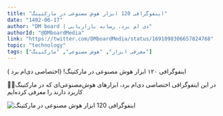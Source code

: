 ```yaml
---
title: "اینفوگرافی 120 ابزار هوش مصنوعی در مارکتینگ"
date: "1402-06-17"
author: "DM board | دی ام برد، رسانه بازاریابی"
authorId: "@DMboardMedia"
link: "https://twitter.com/DMboardMedia/status/1691098306657824768"
topic: "technology"
tags: ["معرفی ابزار", "هوش مصنوعی", "مارکتینگ"]
---
```


اینفوگرافی ۱۲۰ ابزار هوش مصنوعی در مارکتینگ! (اختصاصی دی‌ام برد )

👌🏽در این اینفوگرافی اختصاصی دی‌ام برد، ابزارهای هوش‌مصنوعی‌ای که در مارکتینگ کاربرد دارند را معرفی کرده‌ایم

![اینفوگرافی 120 ابزار هوش مصنوعی در مارکتینگ](/posts/technology/infography-120-abzar-hoosh-masnooei-dar-marketing.jpg)

